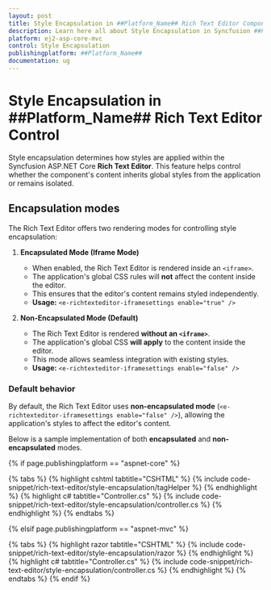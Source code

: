 ```yaml
---
layout: post
title: Style Encapsulation in ##Platform_Name## Rich Text Editor Component | Syncfusion
description: Learn here all about Style Encapsulation in Syncfusion ##Platform_Name## Rich Text Editor component of Syncfusion Essential JS 2 and more.
platform: ej2-asp-core-mvc
control: Style Encapsulation
publishingplatform: ##Platform_Name##
documentation: ug
---
```


# Style Encapsulation in ##Platform_Name## Rich Text Editor Control

Style encapsulation determines how styles are applied within the Syncfusion ASP.NET Core **Rich Text Editor**. This feature helps control whether the component's content inherits global styles from the application or remains isolated. 

## Encapsulation modes

The Rich Text Editor offers two rendering modes for controlling style encapsulation:

1. **Encapsulated Mode (Iframe Mode)**  
   - When enabled, the Rich Text Editor is rendered inside an `<iframe>`.  
   - The application's global CSS rules will **not** affect the content inside the editor.  
   - This ensures that the editor's content remains styled independently.  
   - **Usage:** `<e-richtexteditor-iframesettings enable="true" />`

2. **Non-Encapsulated Mode (Default)**  
   - The Rich Text Editor is rendered **without an `<iframe>`**.  
   - The application's global CSS **will apply** to the content inside the editor.  
   - This mode allows seamless integration with existing styles.  
   - **Usage:** `<e-richtexteditor-iframesettings enable="false" />`

### Default behavior

By default, the Rich Text Editor uses **non-encapsulated mode** (`<e-richtexteditor-iframesettings enable="false" />`), allowing the application's styles to affect the editor's content.

Below is a sample implementation of both **encapsulated** and **non-encapsulated** modes.

{% if page.publishingplatform == "aspnet-core" %}

{% tabs %}
{% highlight cshtml tabtitle="CSHTML" %}
{% include code-snippet/rich-text-editor/style-encapsulation/tagHelper %}
{% endhighlight %}
{% highlight c# tabtitle="Controller.cs" %}
{% include code-snippet/rich-text-editor/style-encapsulation/controller.cs %}
{% endhighlight %}
{% endtabs %}

{% elsif page.publishingplatform == "aspnet-mvc" %}

{% tabs %}
{% highlight razor tabtitle="CSHTML" %}
{% include code-snippet/rich-text-editor/style-encapsulation/razor %}
{% endhighlight %}
{% highlight c# tabtitle="Controller.cs" %}
{% include code-snippet/rich-text-editor/style-encapsulation/controller.cs %}
{% endhighlight %}
{% endtabs %}
{% endif %}